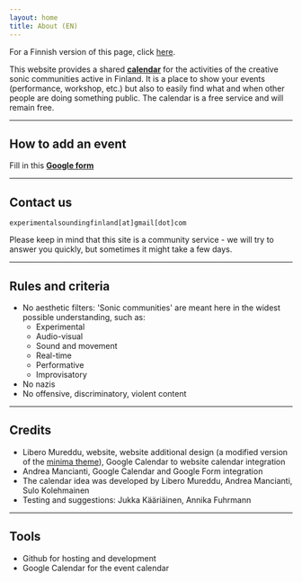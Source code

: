 ```yaml
---
layout: home
title: About (EN)
---
```


<script src="/assets/colorTitle.js"></script>
For a Finnish version of this page, click [here](about_fi).

This website provides a shared **[calendar](calendar.md)** for the activities of the creative sonic communities active in Finland.
It is a place to show your events (performance, workshop, etc.) but also to easily find what and when other people are doing something public. The calendar is a free service and will remain free.

---

## How to add an event
Fill in this **[Google form](https://forms.gle/9Cb2oSwamWKdqRru8)**

---

## Contact us
`experimentalsoundingfinland[at]gmail[dot]com` 

Please keep in mind that this site is a community service - we will try to answer you quickly, but sometimes it might take a few days.

---

## Rules and criteria 
- No aesthetic filters: 'Sonic communities' are meant here in the widest possible understanding, such as:
  - Experimental
  - Audio-visual
  - Sound and movement
  - Real-time
  - Performative
  - Improvisatory
- No nazis
- No offensive, discriminatory, violent content

---

## Credits
- Libero Mureddu, website, website additional design (a modified version of the [minima theme](https://github.com/jekyll/minima/blob/master/README.md)), Google Calendar to website calendar integration
- Andrea Mancianti, Google Calendar and Google Form integration
- The calendar idea was developed by Libero Mureddu, Andrea Mancianti, Sulo Kolehmainen
- Testing and suggestions: Jukka Kääriäinen, Annika Fuhrmann

---

## Tools
- Github for hosting and development
- Google Calendar for the event calendar

<link rel="shortcut icon" type="image/x-icon" href="favicon.ico?">

<script src="/assets/colorTitle.js"></script>
<script src="/assets/fadeInPageContent.js"></script>
